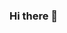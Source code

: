 ### Hi there 👋

<!--
**NaiSaratxaga/NaiSaratxaga** is a ✨ _special_ ✨ repository because its `README.md` (this file) appears on your GitHub profile.

Here are some ideas to get you started:

- 🌱 I’m currently learning at Adalab
- 💬 Ask me about anything
- 📫 How to reach me: nsaratxaga@gmail.com

-->
